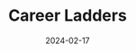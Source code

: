 ---
layout: resources-collection
title: Career Ladders
sub-header: growth
intro: "Take the next step in your career, learn how each company defines their roles to help you level up in yours."
tile-image: career-ladders.png
tile-image-alt: A pastel style drawing of a ladder above the clouds
text-color: "#ffffff"
featured: false
resources: [progression-fyi,figma-product-design-levels,trunk-club-design-roles,intercom-job-levels,gitlab-product-design-roles,career-ladders-dev,buzzfeed-product-design-roles]
date: 2024-02-17
published: true
---